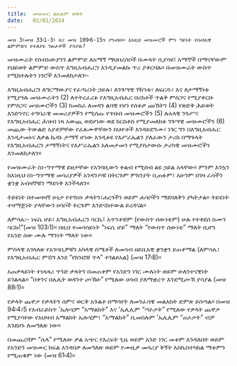 ```yaml
---
title:  መዝሙር ለሁሉም ወቅት
date:   02/01/2024
---
```


`መዝ 3፤መዝ 33፡1-3፤ እና መዝ 109፡6-15ን ያንብቡ። እነዚህ መዝሙሮች ምን ዓይነት የሰብአዊ ልምምድን የተለያዩ ገጽታዎች ያሳያሉ?`

መዝሙራት የሰብአውያንን ልምምድ ለአማኝ ማህበረሰቦች በሙላት ሲያሳዩ፤ አማኞች በማናቸውም የህይወት ልምምድ ውስጥ እግዚአብሔርን እንዲያመልኩ ጥሪ ያቀርባሉ። በመዝሙራት ውስጥ የሚከተሉትን ነገሮች እንመለከታለን፡-

እግዚአብሔርን ለግርማውያና የፈጣሪነት ኃይሉ፣ ለንጉሣዊ ገዥነቱ፣ ለፍርዱ፣ እና ለታማኝነቱ የሚያጎሉ መዝሙራትን (2) ለተትረፈረፉ የእግዚአብሔር በረከቶች ጥልቅ ምስጋና የሚያቀርቡ የምስጋና መዝሙሮችን (3) ከመከራ ለመዳን ልባዊ የሆነ የሰቆቃ ጩኸትን (4) የጽድቅ ሕይወት እንድንኖር ተግባራዊ መመሪያዎችን የሚሰጡ የጥበብ መዝሙሮችን (5) ሉአላዊ ንጉሥና የእግዚአብሔር ሕዝብ ነጻ አውጪ ወደሆነው ወደ ክርስቶስ የሚያመለክቱ ንጉሣዊ መዝሙሮችን (6) መጪው ትውልድ አያቶቻቸው የፈጸሙዋቸውን ስህተቶች እንዳይደግሙ፣ ነገር ግን በእግዚአብሔር እንዲታመኑና ለቃል ኪዳኑ ታማኝ ሆነው እንዲቆዩ የእሥራኤልን ያለፈውን ታሪክ በማጉላት የእግዚአብሔርን ታማኝነትና የእሥራኤልን አለመታመን የሚያስታውሱ ታሪካዊ መዝሙሮችን እንመለከታለን።

የመዝሙራት ስነ-ግጥማዊ ይዘታቸው የአንባቢውን ቀልብ የሚስብ ልዩ ኃይል አላቸው። ምንም እንኳን ከእነዚህ ስነ-ግጥማዊ መሳሪያዎች አንዳንዶቹ በትርጉም ምክንያት ቢጠፉም፣ አሁንም በገዛ ራሳችን ቋንቋ አብዛኞቹን ማድነቅ እንችላለን።

ትይዩነት በተመዛዛኝ ሁኔታ የተገነቡ ቃላትን፣ሐረጎችን ወይም ሐሳቦችን ማደባለቅን ያካትታል። ትይዩነት ተዛማጅነት ያላቸውን ሀሳቦች ትርጉም እንድናስተውል ይረዳናል።

ለምሳሌ፡- ነፍሴ ሆይ፣ እግዚአብሔርን ባርኪ፤ አጥንቶቼም (የውስጥ ሰውነቴም) ሁሉ የተቀደሰ ስሙን ባርኩ!”(መዝ 103፡1)። በዚህ ተመሳሳይነት “ነፍሴ ሆይ” ማለት “የውስጥ ሰውነቴ” ማለት ሲሆን የአንድ ሰው ሙሉ ማንነት ማለት ነው።

ምስላዊ አገላለጽ የአንባቢዎቹን አካላዊ ስሜቶች ለመሳብ ዘይቤአዊ ቋንቋን ይጠቀማል (ለምሳሌ፣ የእግዚአብሔር ምሽግ እንደ “የክንፎቹ ጥላ” ተገልጾአል) (መዝ 17፡8)።

አጠቃላይነት ተነጻጻሪ ጥንድ ቃላትን በመጠቀም የአንድን ነገር ሙሉነት ወይም ሁለንተናዊነት ይገልጻል። “በቀንና በሌሊት ወዳንተ ጮኽሁ” የሚለው ሀሳብ ያለማቋረጥ እንደሚጮኽ ያሳያል (መዝ 88፡1)።

የቃላት ጨዋታ የቃላትን ሰምና ወርቅ አጉልቶ በማሳየት ለመንፈሳዊ መልእክት ድምጽ ይሰጣል። በመዝ 94፡4፣5 የእብራይስጥ ’ኤሎሂም “አማልክት” እና ’ኤሊሊም “ጣኦታት” የሚለው የቃላት ጨዋታ የሚያሳየው የአህዛብ አማልክት ኤሎሂም፣ “አማልክት” ቢመስሉም ’ኤሊሊም “ጠኦታት” ብቻ እንደሆኑ ለመግለጽ ነው።

በመጨረሻም “ሴላ” የሚለው ቃል አጭር የእረፍት ጊዜ ወይም አንድ ነገር መቆም እንዳለበት ወይም የአንድን መዝሙር ክፍል እንዳበቃ ለመግለጽ ወይም የሙዚቃ መሳሪያ ቅኝት እስኪስተካከል ማቆምን የሚጠቁም ነው (መዝ 61፡4)።